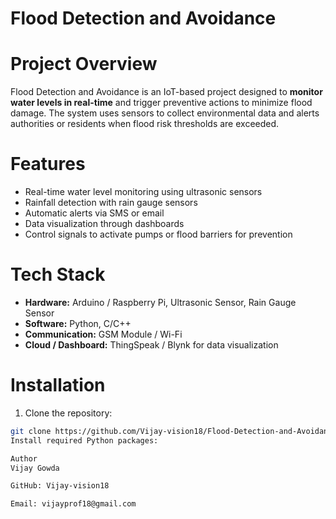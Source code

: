 # Flood Detection and Avoidance

# Project Overview
Flood Detection and Avoidance is an IoT-based project designed to **monitor water levels in real-time** and trigger preventive actions to minimize flood damage. The system uses sensors to collect environmental data and alerts authorities or residents when flood risk thresholds are exceeded.

# Features
- Real-time water level monitoring using ultrasonic sensors
- Rainfall detection with rain gauge sensors
- Automatic alerts via SMS or email
- Data visualization through dashboards
- Control signals to activate pumps or flood barriers for prevention

# Tech Stack
- **Hardware:** Arduino / Raspberry Pi, Ultrasonic Sensor, Rain Gauge Sensor
- **Software:** Python, C/C++
- **Communication:** GSM Module / Wi-Fi
- **Cloud / Dashboard:** ThingSpeak / Blynk for data visualization

# Installation
1. Clone the repository:
```bash
git clone https://github.com/Vijay-vision18/Flood-Detection-and-Avoidance.git
Install required Python packages:

Author
Vijay Gowda

GitHub: Vijay-vision18

Email: vijayprof18@gmail.com

